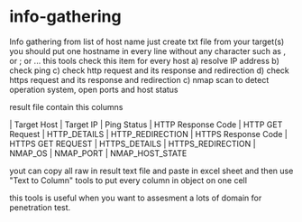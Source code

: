 # info-gathering
Info gathering from list of host name
just create txt file from your target(s)
you should put one hostname in every line without any character such as , or ; or ...
this tools check this item for every host
  a) resolve IP address
  b) check ping
  c) check http request and its response and redirection
  d) check https request and its response and redirection
  c) nmap scan to detect operation system, open ports and host status
  
 result file contain this columns
 
| Target Host | Target IP | Ping Status | HTTP Response Code | HTTP GET Request | HTTP_DETAILS | HTTP_REDIRECTION | HTTPS Response Code | HTTPS GET REQUEST | HTTPS_DETAILS | HTTPS_REDIRECTION | NMAP_OS | NMAP_PORT | NMAP_HOST_STATE  
 
 yout can copy all raw in result text file and paste in excel sheet and then use "Text to Column" tools to put every column in object on one cell
  
this tools is useful when you want to assesment a lots of domain for penetration test.
